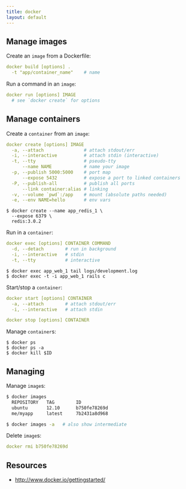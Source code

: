 ```yaml
---
title: docker
layout: default
---
```


Manage images
-------------

Create an `image` from a Dockerfile:

```yml
docker build [options] .
  -t "app/container_name"    # name
```

Run a command in an `image`:

```yml
docker run [options] IMAGE
  # see `docker create` for options
```

Manage containers
-----------------

Create a `container` from an `image`:

```yml
docker create [options] IMAGE
  -a, --attach               # attach stdout/err
  -i, --interactive          # attach stdin (interactive)
  -t, --tty                  # pseudo-tty
      --name NAME            # name your image
  -p, --publish 5000:5000    # port map
      --expose 5432          # expose a port to linked containers
  -P, --publish-all          # publish all ports
      --link container:alias # linking
  -v, --volume `pwd`:/app    # mount (absolute paths needed)
  -e, --env NAME=hello       # env vars
```

```
$ docker create --name app_redis_1 \
  --expose 6379 \
  redis:3.0.2
```

Run in a `container`:

```yml
docker exec [options] CONTAINER COMMAND
  -d, --detach        # run in background
  -i, --interactive   # stdin
  -t, --tty           # interactive
```

```
$ docker exec app_web_1 tail logs/development.log
$ docker exec -t -i app_web_1 rails c
```

Start/stop a `container`:

```yml
docker start [options] CONTAINER
  -a, --attach        # attach stdout/err
  -i, --interactive   # attach stdin

docker stop [options] CONTAINER
```

Manage `container`s:

```
$ docker ps
$ docker ps -a
$ docker kill $ID
```

Managing
--------

Manage `image`s:

```sh
$ docker images
  REPOSITORY   TAG        ID
  ubuntu       12.10      b750fe78269d
  me/myapp     latest     7b2431a8d968

$ docker images -a   # also show intermediate
```

Delete `image`s:

```yml
docker rmi b750fe78269d
```

Resources
---------

 * http://www.docker.io/gettingstarted/
